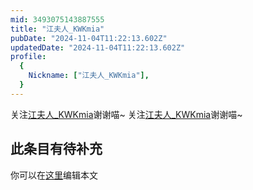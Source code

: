 ```yaml
---
mid: 3493075143887555
title: "江夫人_KWKmia"
pubDate: "2024-11-04T11:22:13.602Z"
updatedDate: "2024-11-04T11:22:13.602Z"
profile:
  {
    Nickname: ["江夫人_KWKmia"],
  }
---
```


关注[江夫人_KWKmia](https://space.bilibili.com/3493075143887555)谢谢喵~ 关注[江夫人_KWKmia](https://space.bilibili.com/3493075143887555)谢谢喵~

## 此条目有待补充
你可以在[这里](https://github.com/Yuhanawa/VTuber.ICU-Content/edit/master/v/江夫人_KWKmia/index.md)编辑本文
